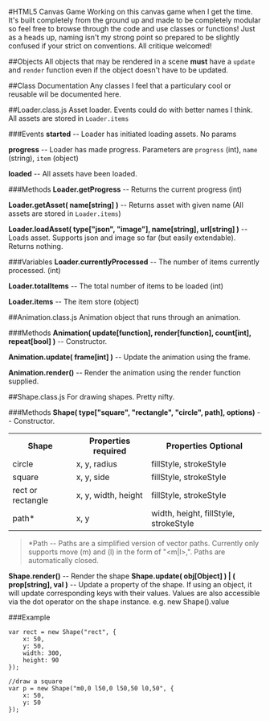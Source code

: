 #HTML5 Canvas Game
Working on this canvas game when I get the time. It's built completely from the ground up and made to be completely modular so feel free to browse through the code and use classes or functions! Just as a heads up, naming isn't my strong point so prepared to be slightly confused if your strict on conventions. All critique welcomed!

##Objects
All objects that may be rendered in a scene **must** have a `update` and `render` function even if the object doesn't have to be updated.

##Class Documentation
Any classes I feel that a particulary cool or reusable wil be documented here.

##Loader.class.js
Asset loader. Events could do with better names I think. All assets are stored in `Loader.items`

###Events
__started__  -- Loader has initiated loading assets. No params

__progress__ -- Loader has made progress. Parameters are `progress` (int), `name` (string), `item` (object)

__loaded__   -- All assets have been loaded.

###Methods
__Loader.getProgress__ -- Returns the current progress (int)

__Loader.getAsset( name[string] )__ -- Returns asset with given name (All assets are stored in `Loader.items`)

__Loader.loadAsset( type["json", "image"], name[string], url[string] )__ -- Loads asset. Supports json and image so far (but easily extendable). Returns nothing.

###Variables
__Loader.currentlyProcessed__ -- The number of items currently processed. (int)

__Loader.totalItems__ -- The total number of items to be loaded (int)

__Loader.items__ -- The item store (object)

##Animation.class.js
Animation object that runs through an animation.

###Methods
__Animation( update[function], render[function], count[int], repeat[bool] )__ -- Constructor.

__Animation.update( frame[int] )__ -- Update the animation using the frame.

__Animation.render()__ -- Render the animation using the render function supplied.

##Shape.class.js
For drawing shapes. Pretty nifty.

###Methods
__Shape( type["square", "rectangle", "circle", path], options)__ -- Constructor.

<table>
	<tr>
		<th>Shape</th><th>Properties required</th><th>Properties Optional</th>
	</tr>
	<tr>
		<td>circle</td><td>x, y, radius</td><td>fillStyle, strokeStyle</td>
	</tr>
	<tr>
		<td>square</td><td>x, y, side</td><td>fillStyle, strokeStyle</td>
	</tr>
	<tr>
		<td>rect or rectangle</td><td>x, y, width, height</td><td>fillStyle, strokeStyle</td>
	</tr>
	<tr>
		<td>path*</td><td>x, y</td><td>width, height, fillStyle, strokeStyle</td>
	</tr>
</table>

> *Path -- Paths are a simplified version of vector paths. Currently only supports move (m) and (l) in the form of "<m|l><x coord>,<y coord><space>". Paths are automatically closed.

__Shape.render()__ -- Render the shape
__Shape.update( obj[Object] ) | ( prop[string], val )__ -- Update a property of the shape. If using an object, it will update corresponding keys with their values. Values are also accessible via the dot operator on the shape instance. e.g. new Shape().value

###Example

	var rect = new Shape("rect", {
		x: 50,
		y: 50,
		width: 300,
		height: 90
	});

	//draw a square
	var p = new Shape("m0,0 l50,0 l50,50 l0,50", {
		x: 50,
		y: 50
	});

